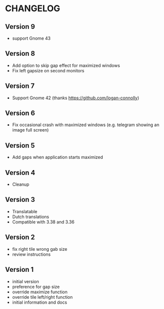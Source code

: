# CHANGELOG

## Version 9
- support Gnome 43

## Version 8
- Add option to skip gap effect for maximized windows
- Fix left gapsize on second monitors

## Version 7
- Support Gnome 42 (thanks https://github.com/logan-connolly)

## Version 6
- Fix occasional crash with maximized windows (e.g. telegram showing an image full screen)

## Version 5
- Add gaps when application starts maximized

## Version 4
- Cleanup

## Version 3
- Translatable
- Dutch translations
- Compatible with 3.38 and 3.36

## Version 2
- fix right tile wrong gab size
- review instructions

## Version 1

- initial version
- preference for gap size
- override maximize function
- override tile left/right function
- initial information and docs

